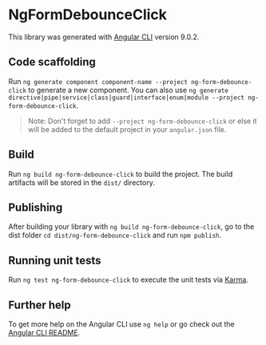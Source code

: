 # NgFormDebounceClick

This library was generated with [Angular CLI](https://github.com/angular/angular-cli) version 9.0.2.

## Code scaffolding

Run `ng generate component component-name --project ng-form-debounce-click` to generate a new component. You can also use `ng generate directive|pipe|service|class|guard|interface|enum|module --project ng-form-debounce-click`.
> Note: Don't forget to add `--project ng-form-debounce-click` or else it will be added to the default project in your `angular.json` file. 

## Build

Run `ng build ng-form-debounce-click` to build the project. The build artifacts will be stored in the `dist/` directory.

## Publishing

After building your library with `ng build ng-form-debounce-click`, go to the dist folder `cd dist/ng-form-debounce-click` and run `npm publish`.

## Running unit tests

Run `ng test ng-form-debounce-click` to execute the unit tests via [Karma](https://karma-runner.github.io).

## Further help

To get more help on the Angular CLI use `ng help` or go check out the [Angular CLI README](https://github.com/angular/angular-cli/blob/master/README.md).
